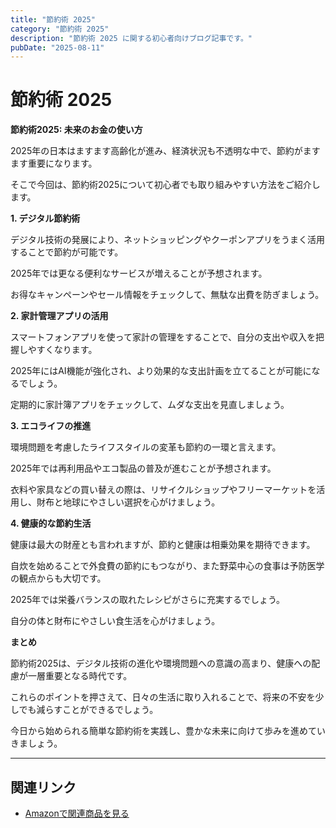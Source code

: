 ```yaml
---
title: "節約術 2025"
category: "節約術 2025"
description: "節約術 2025 に関する初心者向けブログ記事です。"
pubDate: "2025-08-11"
---
```


# 節約術 2025

**節約術2025: 未来のお金の使い方**

2025年の日本はますます高齢化が進み、経済状況も不透明な中で、節約がますます重要になります。

そこで今回は、節約術2025について初心者でも取り組みやすい方法をご紹介します。



**1. デジタル節約術**

デジタル技術の発展により、ネットショッピングやクーポンアプリをうまく活用することで節約が可能です。

2025年では更なる便利なサービスが増えることが予想されます。

お得なキャンペーンやセール情報をチェックして、無駄な出費を防ぎましょう。



**2. 家計管理アプリの活用**

スマートフォンアプリを使って家計の管理をすることで、自分の支出や収入を把握しやすくなります。

2025年にはAI機能が強化され、より効果的な支出計画を立てることが可能になるでしょう。

定期的に家計簿アプリをチェックして、ムダな支出を見直しましょう。



**3. エコライフの推進**

環境問題を考慮したライフスタイルの変革も節約の一環と言えます。

2025年では再利用品やエコ製品の普及が進むことが予想されます。

衣料や家具などの買い替えの際は、リサイクルショップやフリーマーケットを活用し、財布と地球にやさしい選択を心がけましょう。



**4. 健康的な節約生活**

健康は最大の財産とも言われますが、節約と健康は相乗効果を期待できます。

自炊を始めることで外食費の節約にもつながり、また野菜中心の食事は予防医学の観点からも大切です。

2025年では栄養バランスの取れたレシピがさらに充実するでしょう。

自分の体と財布にやさしい食生活を心がけましょう。



**まとめ**

節約術2025は、デジタル技術の進化や環境問題への意識の高まり、健康への配慮が一層重要となる時代です。

これらのポイントを押さえて、日々の生活に取り入れることで、将来の不安を少しでも減らすことができるでしょう。

今日から始められる簡単な節約術を実践し、豊かな未来に向けて歩みを進めていきましょう。



---

## 関連リンク

- [Amazonで関連商品を見る](https://www.amazon.co.jp/s?k=%E7%AF%80%E7%B4%84%E8%A1%93+2025&tag=autowritehubai-22)
